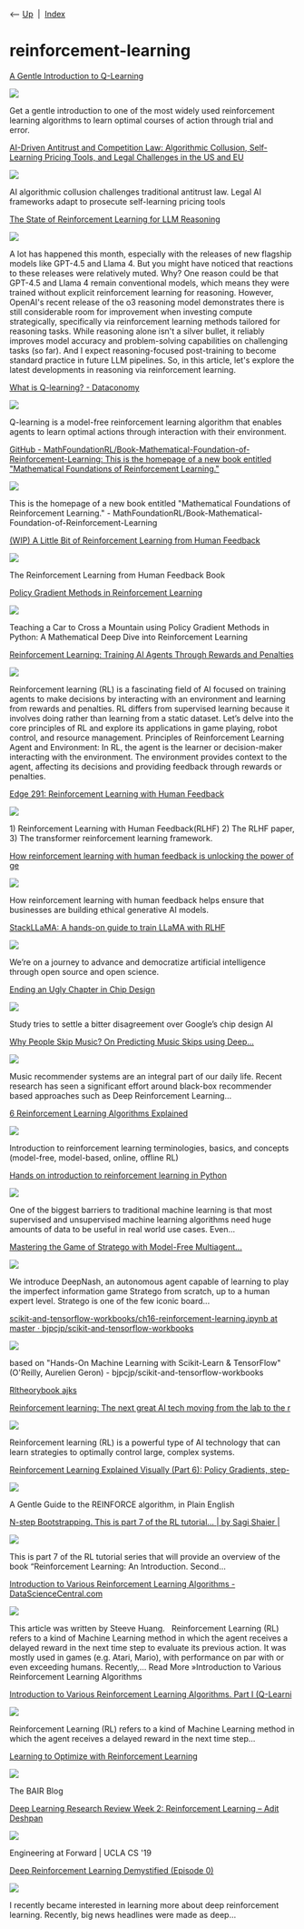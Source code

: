 <div class="nav">

⟵ [Up](index.html)  \|  [Index](index.html)

</div>

# reinforcement-learning

<div class="cards">

<div class="card">

<div class="card-title">

[A Gentle Introduction to
Q-Learning](https://machinelearningmastery.com/a-gentle-introduction-to-q-learning/)

</div>

<div class="card-image">

[![](https://machinelearningmastery.com/wp-content/uploads/2025/07/mlm-ipc-gentle-introduction-q-learning.png)](https://machinelearningmastery.com/a-gentle-introduction-to-q-learning/)

</div>

Get a gentle introduction to one of the most widely used reinforcement
learning algorithms to learn optimal courses of action through trial and
error.

</div>

<div class="card">

<div class="card-title">

[AI-Driven Antitrust and Competition Law: Algorithmic Collusion,
Self-Learning Pricing Tools, and Legal Challenges in the US and
EU](https://www.marktechpost.com/2025/08/10/ai-driven-antitrust-and-competition-law-algorithmic-collusion-self-learning-pricing-tools-and-legal-challenges-in-the-us-and-eu/)

</div>

<div class="card-image">

[![](https://www.marktechpost.com/wp-content/uploads/2025/08/blog-banner-1.png)](https://www.marktechpost.com/2025/08/10/ai-driven-antitrust-and-competition-law-algorithmic-collusion-self-learning-pricing-tools-and-legal-challenges-in-the-us-and-eu/)

</div>

AI algorithmic collusion challenges traditional antitrust law. Legal AI
frameworks adapt to prosecute self-learning pricing tools

</div>

<div class="card">

<div class="card-title">

[The State of Reinforcement Learning for LLM
Reasoning](https://sebastianraschka.com/blog/2025/the-state-of-reinforcement-learning-for-llm-reasoning.html)

</div>

<div class="card-image">

[![](https://sebastianraschka.com/images/blog/2025/the-state-of-reinforcement-learning-for-llm-reasoning/hero.jpg)](https://sebastianraschka.com/blog/2025/the-state-of-reinforcement-learning-for-llm-reasoning.html)

</div>

A lot has happened this month, especially with the releases of new
flagship models like GPT-4.5 and Llama 4. But you might have noticed
that reactions to these releases were relatively muted. Why? One reason
could be that GPT-4.5 and Llama 4 remain conventional models, which
means they were trained without explicit reinforcement learning for
reasoning. However, OpenAI's recent release of the o3 reasoning model
demonstrates there is still considerable room for improvement when
investing compute strategically, specifically via reinforcement learning
methods tailored for reasoning tasks. While reasoning alone isn't a
silver bullet, it reliably improves model accuracy and problem-solving
capabilities on challenging tasks (so far). And I expect
reasoning-focused post-training to become standard practice in future
LLM pipelines. So, in this article, let's explore the latest
developments in reasoning via reinforcement learning.

</div>

<div class="card">

<div class="card-title">

[What is Q-learning? -
Dataconomy](https://dataconomy.com/2025/03/28/what-is-q-learning/)

</div>

<div class="card-image">

[![](https://dataconomy.com/wp-content/uploads/2022/12/DC-logo-emblem_multicolor.png)](https://dataconomy.com/2025/03/28/what-is-q-learning/)

</div>

Q-learning is a model-free reinforcement learning algorithm that enables
agents to learn optimal actions through interaction with their
environment.

</div>

<div class="card">

<div class="card-title">

[GitHub -
MathFoundationRL/Book-Mathematical-Foundation-of-Reinforcement-Learning:
This is the homepage of a new book entitled "Mathematical Foundations of
Reinforcement
Learning."](https://github.com/MathFoundationRL/Book-Mathematical-Foundation-of-Reinforcement-Learning)

</div>

<div class="card-image">

[![](https://opengraph.githubassets.com/d15c83a177abe69db8270aad9790eb3b6bbde96b4a9ed1d1c3bf0cbb6c937078/MathFoundationRL/Book-Mathematical-Foundation-of-Reinforcement-Learning)](https://github.com/MathFoundationRL/Book-Mathematical-Foundation-of-Reinforcement-Learning)

</div>

This is the homepage of a new book entitled "Mathematical Foundations of
Reinforcement Learning." -
MathFoundationRL/Book-Mathematical-Foundation-of-Reinforcement-Learning

</div>

<div class="card">

<div class="card-title">

[(WIP) A Little Bit of Reinforcement Learning from Human
Feedback](https://rlhfbook.com/)

</div>

<div class="card-image">

[![](https://github.com/natolambert/rlhf-book/blob/main/images/rlhf-book-share)](https://rlhfbook.com/)

</div>

The Reinforcement Learning from Human Feedback Book

</div>

<div class="card">

<div class="card-title">

[Policy Gradient Methods in Reinforcement
Learning](https://towardsdatascience.com/policy-gradient-methods-in-reinforcement-learning-31f8a9659398)

</div>

<div class="card-image">

[![](https://miro.medium.com/v2/da:true/resize:fit:1200/0*5jXzqt5c443Fay5c)](https://towardsdatascience.com/policy-gradient-methods-in-reinforcement-learning-31f8a9659398)

</div>

Teaching a Car to Cross a Mountain using Policy Gradient Methods in
Python: A Mathematical Deep Dive into Reinforcement Learning

</div>

<div class="card">

<div class="card-title">

[Reinforcement Learning: Training AI Agents Through Rewards and
Penalties](https://www.marktechpost.com/2024/05/07/reinforcement-learning-training-ai-agents-through-rewards-and-penalties)

</div>

<div class="card-image">

[![](https://www.marktechpost.com/wp-content/uploads/2024/05/Screenshot-2024-05-07-at-12.56.39-AM.png)](https://www.marktechpost.com/2024/05/07/reinforcement-learning-training-ai-agents-through-rewards-and-penalties)

</div>

Reinforcement learning (RL) is a fascinating field of AI focused on
training agents to make decisions by interacting with an environment and
learning from rewards and penalties. RL differs from supervised learning
because it involves doing rather than learning from a static dataset.
Let’s delve into the core principles of RL and explore its applications
in game playing, robot control, and resource management. Principles of
Reinforcement Learning Agent and Environment: In RL, the agent is the
learner or decision-maker interacting with the environment. The
environment provides context to the agent, affecting its decisions and
providing feedback through rewards or penalties.

</div>

<div class="card">

<div class="card-title">

[Edge 291: Reinforcement Learning with Human
Feedback](https://thesequence.substack.com/p/edge-291-reinforcement-learning-with)

</div>

<div class="card-image">

[![](https://substackcdn.com/image/fetch/w_1200,h_600,c_fill,f_jpg,q_auto:good,fl_progressive:steep,g_auto/https%3A%2F%2Fsubstack-post-media.s3.amazonaws.com%2Fpublic%2Fimages%2Fd1aaa4cc-10d6-4ada-bba0-f1f2f0793427_1024x1024.png)](https://thesequence.substack.com/p/edge-291-reinforcement-learning-with)

</div>

1\) Reinforcement Learning with Human Feedback(RLHF) 2) The RLHF paper,
3) The transformer reinforcement learning framework.

</div>

<div class="card">

<div class="card-title">

[How reinforcement learning with human feedback is unlocking the power
of
ge](https://venturebeat.com/ai/how-reinforcement-learning-with-human-feedback-is-unlocking-the-power-of-generative-ai)

</div>

<div class="card-image">

[![](https://venturebeat.com/wp-content/uploads/2023/04/annevb_human_and_artificial_intelligence_working_together_to_un_5b2cbb9e-e380-4bb1-812b-366943b59568.png?w=1024?w=1200&strip=all)](https://venturebeat.com/ai/how-reinforcement-learning-with-human-feedback-is-unlocking-the-power-of-generative-ai)

</div>

How reinforcement learning with human feedback helps ensure that
businesses are building ethical generative AI models.

</div>

<div class="card">

<div class="card-title">

[StackLLaMA: A hands-on guide to train LLaMA with
RLHF](https://huggingface.co/blog/stackllama)

</div>

<div class="card-image">

[![](https://huggingface.co/blog/assets/138_stackllama/thumbnail.png)](https://huggingface.co/blog/stackllama)

</div>

We’re on a journey to advance and democratize artificial intelligence
through open source and open science.

</div>

<div class="card">

<div class="card-title">

[Ending an Ugly Chapter in Chip
Design](https://spectrum.ieee.org/chip-design-controversy)

</div>

<div class="card-image">

[![](https://spectrum.ieee.org/media-library/six-squares-contain-variously-sized-rectangles-of-four-colors-with-differently-colored-blobs-filling-in-gaps-between-the-rectang.png?id=33530592&width=1200&height=600&coordinates=0%2C150%2C0%2C150)](https://spectrum.ieee.org/chip-design-controversy)

</div>

Study tries to settle a bitter disagreement over Google’s chip design AI

</div>

<div class="card">

<div class="card-title">

[Why People Skip Music? On Predicting Music Skips using
Deep...](https://arxiv.org/abs/2301.03881)

</div>

<div class="card-image">

[![](https://arxiv.org/static/browse/0.3.4/images/arxiv-logo-fb.png)](https://arxiv.org/abs/2301.03881)

</div>

Music recommender systems are an integral part of our daily life. Recent
research has seen a significant effort around black-box recommender
based approaches such as Deep Reinforcement Learning...

</div>

<div class="card">

<div class="card-title">

[6 Reinforcement Learning Algorithms
Explained](https://towardsdatascience.com/6-reinforcement-learning-algorithms-explained-237a79dbd8e)

</div>

<div class="card-image">

[![](https://miro.medium.com/v2/da:true/resize:fit:1200/0*bo5XH0yQcOvHpKWh)](https://towardsdatascience.com/6-reinforcement-learning-algorithms-explained-237a79dbd8e)

</div>

Introduction to reinforcement learning terminologies, basics, and
concepts (model-free, model-based, online, offline RL)

</div>

<div class="card">

<div class="card-title">

[Hands on introduction to reinforcement learning in
Python](https://towardsdatascience.com/hands-on-introduction-to-reinforcement-learning-in-python-da07f7aaca88)

</div>

<div class="card-image">

[![](https://miro.medium.com/v2/da:true/resize:fit:1200/0*gMgU8hLuZL_6MSHs)](https://towardsdatascience.com/hands-on-introduction-to-reinforcement-learning-in-python-da07f7aaca88)

</div>

One of the biggest barriers to traditional machine learning is that most
supervised and unsupervised machine learning algorithms need huge
amounts of data to be useful in real world use cases. Even…

</div>

<div class="card">

<div class="card-title">

[Mastering the Game of Stratego with Model-Free
Multiagent...](https://arxiv.org/abs/2206.15378)

</div>

<div class="card-image">

[![](https://arxiv.org/static/browse/0.3.4/images/arxiv-logo-fb.png)](https://arxiv.org/abs/2206.15378)

</div>

We introduce DeepNash, an autonomous agent capable of learning to play
the imperfect information game Stratego from scratch, up to a human
expert level. Stratego is one of the few iconic board...

</div>

<div class="card">

<div class="card-title">

[scikit-and-tensorflow-workbooks/ch16-reinforcement-learning.ipynb at
master ·
bjpcjp/scikit-and-tensorflow-workbooks](https://github.com/bjpcjp/scikit-and-tensorflow-workbooks/blob/master/ch16-reinforcement-learning.ipynb)

</div>

<div class="card-image">

[![](https://repository-images.githubusercontent.com/89253020/f05d4100-6839-11eb-8595-9c797a965b17)](https://github.com/bjpcjp/scikit-and-tensorflow-workbooks/blob/master/ch16-reinforcement-learning.ipynb)

</div>

based on "Hands-On Machine Learning with Scikit-Learn & TensorFlow"
(O'Reilly, Aurelien Geron) - bjpcjp/scikit-and-tensorflow-workbooks

</div>

<div class="card">

<div class="card-title">

[Rltheorybook
ajks](https://rltheorybook.github.io/rltheorybook_AJKS.pdf)

</div>

</div>

<div class="card">

<div class="card-title">

[Reinforcement learning: The next great AI tech moving from the lab to
the
r](https://venturebeat.com/2021/03/28/reinforcement-learning-the-next-great-ai-tech-moving-from-the-lab-to-the-real-world)

</div>

<div class="card-image">

[![](https://venturebeat.com/wp-content/uploads/2021/03/ai-4.jpg?w=1024?w=1200&strip=all)](https://venturebeat.com/2021/03/28/reinforcement-learning-the-next-great-ai-tech-moving-from-the-lab-to-the-real-world)

</div>

Reinforcement learning (RL) is a powerful type of AI technology that can
learn strategies to optimally control large, complex systems.

</div>

<div class="card">

<div class="card-title">

[Reinforcement Learning Explained Visually (Part 6): Policy Gradients,
step-](https://towardsdatascience.com/reinforcement-learning-explained-visually-part-6-policy-gradients-step-by-step-f9f448e73754?source=rss----7f60cf5620c9---4)

</div>

<div class="card-image">

[![](https://miro.medium.com/v2/resize:fit:737/1*hGNwjytdKtWFY69SFSMwwg.png)](https://towardsdatascience.com/reinforcement-learning-explained-visually-part-6-policy-gradients-step-by-step-f9f448e73754?source=rss----7f60cf5620c9---4)

</div>

A Gentle Guide to the REINFORCE algorithm, in Plain English

</div>

<div class="card">

<div class="card-title">

[N-step Bootstrapping. This is part 7 of the RL tutorial… \| by Sagi
Shaier
\|](https://towardsdatascience.com/introduction-to-reinforcement-learning-rl-part-7-n-step-bootstrapping-6c3006a13265)

</div>

<div class="card-image">

[![](https://miro.medium.com/v2/da:true/resize:fit:1125/0*vtGAsZqDz7Uib6UG)](https://towardsdatascience.com/introduction-to-reinforcement-learning-rl-part-7-n-step-bootstrapping-6c3006a13265)

</div>

This is part 7 of the RL tutorial series that will provide an overview
of the book “Reinforcement Learning: An Introduction. Second…

</div>

<div class="card">

<div class="card-title">

[Introduction to Various Reinforcement Learning Algorithms -
DataScienceCentral.com](https://www.datasciencecentral.com/profiles/blogs/introduction-to-various-reinforcement-learning-algorithms-part-i?fbclid=IwAR2zO-0Mox6vBQFaLtYgDyT1aVKqlIAQWiv92_bFYbvIfWzU0Rql0N7fTOI)

</div>

<div class="card-image">

[![](https://www.datasciencecentral.com/wp-content/uploads/2021/10/1PkQDd3IdcDXI4vUVwMAqKA.jpg)](https://www.datasciencecentral.com/profiles/blogs/introduction-to-various-reinforcement-learning-algorithms-part-i?fbclid=IwAR2zO-0Mox6vBQFaLtYgDyT1aVKqlIAQWiv92_bFYbvIfWzU0Rql0N7fTOI)

</div>

This article was written by Steeve Huang.   Reinforcement Learning (RL)
refers to a kind of Machine Learning method in which the agent receives
a delayed reward in the next time step to evaluate its previous action.
It was mostly used in games (e.g. Atari, Mario), with performance on par
with or even exceeding humans. Recently,… Read More »Introduction to
Various Reinforcement Learning Algorithms

</div>

<div class="card">

<div class="card-title">

[Introduction to Various Reinforcement Learning Algorithms. Part I
(Q-Learni](https://towardsdatascience.com/introduction-to-various-reinforcement-learning-algorithms-i-q-learning-sarsa-dqn-ddpg-72a5e0cb6287)

</div>

<div class="card-image">

[![](https://miro.medium.com/v2/resize:fit:1200/1*MiN803ThUoqdCKwklZ8wwA.png)](https://towardsdatascience.com/introduction-to-various-reinforcement-learning-algorithms-i-q-learning-sarsa-dqn-ddpg-72a5e0cb6287)

</div>

Reinforcement Learning (RL) refers to a kind of Machine Learning method
in which the agent receives a delayed reward in the next time step…

</div>

<div class="card">

<div class="card-title">

[Learning to Optimize with Reinforcement
Learning](http://bair.berkeley.edu/blog/2017/09/12/learning-to-optimize-with-rl)

</div>

<div class="card-image">

[![](https://bair.berkeley.edu/blog/assets/lto/teaser.png)](http://bair.berkeley.edu/blog/2017/09/12/learning-to-optimize-with-rl)

</div>

The BAIR Blog

</div>

<div class="card">

<div class="card-title">

[Deep Learning Research Review Week 2: Reinforcement Learning – Adit
Deshpan](https://adeshpande3.github.io/adeshpande3.github.io/Deep-Learning-Research-Review-Week-2-Reinforcement-Learning)

</div>

<div class="card-image">

[![](https://adeshpande3.github.io/img_path)](https://adeshpande3.github.io/adeshpande3.github.io/Deep-Learning-Research-Review-Week-2-Reinforcement-Learning)

</div>

Engineering at Forward \| UCLA CS '19

</div>

<div class="card">

<div class="card-title">

[Deep Reinforcement Learning Demystified (Episode
0)](https://medium.com/@m.alzantot/deep-reinforcement-learning-demystified-episode-0-2198c05a6124)

</div>

<div class="card-image">

[![](https://miro.medium.com/v2/resize:fit:843/1*kPHMuxV2jvEdCrDoTtEqBg.jpeg)](https://medium.com/@m.alzantot/deep-reinforcement-learning-demystified-episode-0-2198c05a6124)

</div>

I recently became interested in learning more about deep reinforcement
learning. Recently, big news headlines were made as deep…

</div>

</div>
